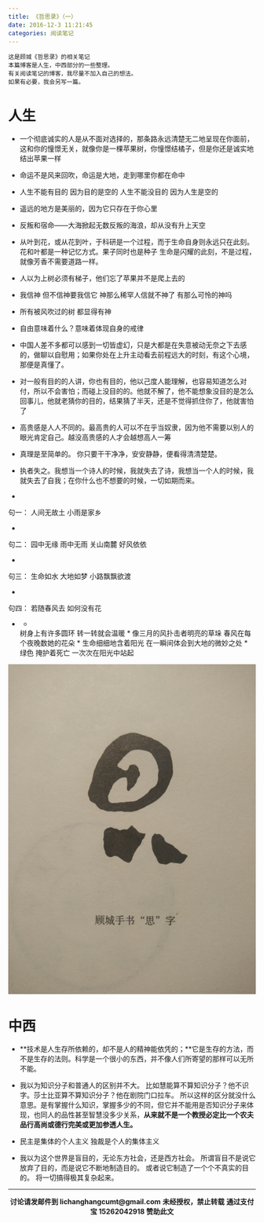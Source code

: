 ```yaml
---
title: 《哲思录》（一）
date: 2016-12-3 11:21:45
categories: 阅读笔记
---
```

```
这是顾城《哲思录》的相关笔记
本篇博客是人生，中西部分的一些整理。
有关阅读笔记的博客，我尽量不加入自己的想法。
如果有必要，我会另写一篇。
```

# 人生

- 一个彻底诚实的人是从不面对选择的，那条路永远清楚无二地呈现在你面前，这和你的憧憬无关，就像你是一棵苹果树，你憧憬结橘子，但是你还是诚实地结出苹果一样


- 命运不是风来回吹，命运是大地，走到哪里你都在命中


- 人生不能有目的
  因为目的是空的
  人生不能没目的
  因为人生是空的


- 遥远的地方是美丽的，因为它只存在于你心里


- 反叛和宿命——大海掀起无数反叛的海浪，却从没有升上天空


- 从叶到花，或从花到叶，于科研是一个过程，而于生命自身则永远只在此刻。花和叶都是一种记忆方式。果子同时也是种子
  生命是闪耀的此刻，不是过程，就像芳香不需要道路一样。


- 人以为上树必须有梯子，他们忘了苹果并不是爬上去的


- 我信神 但不信神要我信它
  神那么稀罕人信就不神了  有那么可怜的神吗


- 所有被风吹过的树
  都显得有神


- 自由意味着什么？意味着体现自身的戒律


- 中国人差不多都可以感到一切皆虚幻，只是大都是在失意被动无奈之下去感的，做聊以自慰用；如果你处在上升主动看去前程远大的时刻，有这个心境，那便是真懂了。


- 对一般有目的的人讲，你也有目的，他以己度人能理解，也容易知道怎么对付，所以不会害怕；而碰上没目的的。他就不解了，他不能想象没目的是怎么回事儿，他就老猜你的目的，结果猜了半天，还是不觉得抓住你了，他就害怕了


- 高贵感是人人不同的。最高贵的人可以不在乎当奴隶，因为他不需要以别人的眼光肯定自己。越没高贵感的人才会越想高人一筹


- 真理是至简单的。
  你只要干干净净，安安静静，便看得清清楚楚。


- 执者失之。我想当一个诗人的时候，我就失去了诗，我想当一个人的时候，我就失去了自我；在你什么也不想要的时候，一切如期而来。




- 
句一：
人间无故土
小雨是家乡

- 
句二：
园中无缘
雨中无雨
关山南麓
好风依依

- 
句三：
生命如水
大地如梦
小路飘飘欲渡

- 
句四：
若随春风去
如何没有花


- *
  树身上有许多圆环
  转一转就会温暖
  *
  像三月的风扑击者明亮的草垛
  春风在每个夜晚数她的花朵
  *
  生命细细地含着阳光
  在一瞬间体会到大地的微妙之处
  *
  绿色
  掩护着死亡
  一次次在阳光中站起


![顾城手书“思”字](/img/read/si.jpg)


# 中西

- **技术是人生存所依赖的，却不是人的精神能依凭的；**它是生存的方法，而不是生存的法则。科学是一个很小的东西，并不像人们所寄望的那样可以无所不能。


- 我以为知识分子和普通人的区别并不大。
   比如慧能算不算知识分子？他不识字。莎士比亚算不算知识分子？他在剧院门口拉车。
   所以这样的区分就没什么意思。是有掌握什么知识，掌握多少的不同，但它并不能用是否知识分子来体现，也同人的品性甚至智慧没多少关系，**从来就不是一个教授必定比一个农夫品行高尚或德行完美或更加参透人生。**


- 民主是集体的个人主义
   独裁是个人的集体主义


-  我以为这个世界是盲目的，无论东方社会，还是西方社会。
   所谓盲目不是说它放弃了目的，而是说它不断地制造目的。
   或者说它制造了一个个不真实的目的。
   将一切搞得极其复杂起来。

<hr />
    <p style="margin-top: 0.4em; text-align: center">
      <b style="font-size: 1em;">讨论请发邮件到 lichanghangcumt@gmail.com</b>
      <b style="font-size: 1em;">未经授权，禁止转载</b>
      <b style="font-size: 1em;">通过支付宝 15262042918 赞助此文</b>
    </p>